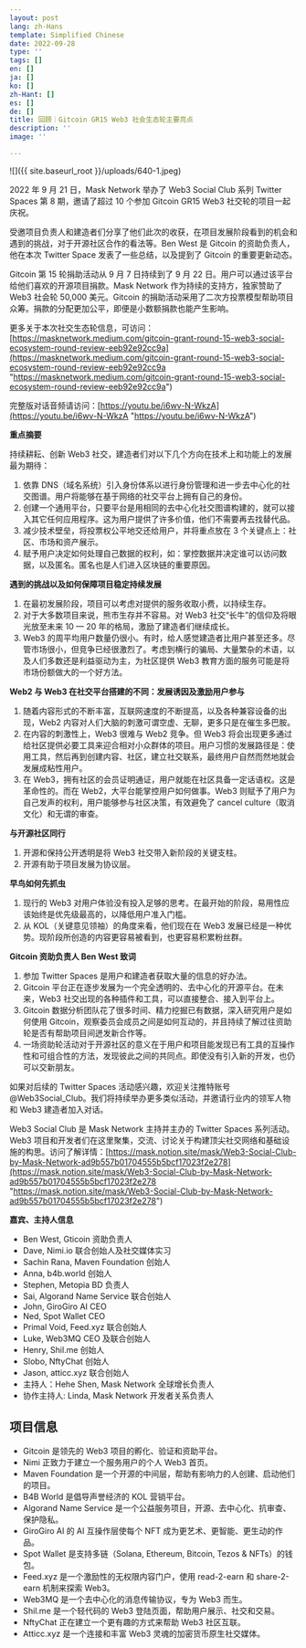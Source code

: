 ```yaml
---
layout: post
lang: zh-Hans
template: Simplified Chinese
date: 2022-09-28
type: ''
tags: []
en: []
ja: []
ko: []
zh-Hant: []
es: []
de: []
title: 回顾｜Gitcoin GR15 Web3 社会生态轮主要亮点
description: ''
image: ''

---
```

![]({{ site.baseurl_root }}/uploads/640-1.jpeg)

2022 年 9 月 21 日，Mask Network 举办了 Web3 Social Club 系列 Twitter Spaces 第 8 期，邀请了超过 10 个参加 Gitcoin GR15 Web3 社交轮的项目一起庆祝。

受邀项目负责人和建造者们分享了他们此次的收获，在项目发展阶段看到的机会和遇到的挑战，对于开源社区合作的看法等。Ben West 是 Gitcoin 的资助负责人，他在本次 Twitter Space 发表了一些总结，以及提到了 Gitcoin 的重要更新动态。

Gitcoin 第 15 轮捐助活动从 9 月 7 日持续到了 9 月 22 日。用户可以通过该平台给他们喜欢的开源项目捐款。Mask Network 作为持续的支持方，独家赞助了 Web3 社会轮 50,000 美元。Gitcoin 的捐助活动采用了二次方投票模型帮助项目众筹。捐款的分配更加公平，即便是小数额捐款也能产生影响。

更多关于本次社交生态轮信息，可访问：[https://masknetwork.medium.com/gitcoin-grant-round-15-web3-social-ecosystem-round-review-eeb92e92cc9a](https://masknetwork.medium.com/gitcoin-grant-round-15-web3-social-ecosystem-round-review-eeb92e92cc9a "https://masknetwork.medium.com/gitcoin-grant-round-15-web3-social-ecosystem-round-review-eeb92e92cc9a")

完整版对话音频请访问：[https://youtu.be/i6wv-N-WkzA](https://youtu.be/i6wv-N-WkzA "https://youtu.be/i6wv-N-WkzA")

**重点摘要**

持续耕耘、创新 Web3 社交，建造者们对以下几个方向在技术上和功能上的发展最为期待：

1. 依靠 DNS（域名系统）引入身份体系以进行身份管理和进一步去中心化的社交图谱。用户将能够在基于网络的社交平台上拥有自己的身份。
2. 创建一个通用平台，只要平台是用相同的去中心化社交图谱构建的，就可以接入其它任何应用程序。这为用户提供了许多价值，他们不需要再去找替代品。
3. 减少技术壁垒，将投票权公平地交还给用户，并将重点放在 3 个关键点上：社区、市场和资产展示。
4. 赋予用户决定如何处理自己数据的权利，如：掌控数据并决定谁可以访问数据，以及匿名。匿名也是人们进入区块链的重要原因。

**遇到的挑战以及如何保障项目稳定持续发展**

1. 在最初发展阶段，项目可以考虑对提供的服务收取小费，以持续生存。
2. 对于大多数项目来说，熊市生存并不容易。对 Web3 社交“长牛”的信仰及将眼光放至未来 10 — 20 年的格局，激励了建造者们继续成长。
3. Web3 的周平均用户数量仍很小。有时，给人感觉建造者比用户甚至还多。尽管市场很小，但竞争已经很激烈了。考虑到横行的骗局、大量繁杂的术语，以及人们多数还是利益驱动为主，为社区提供 Web3 教育方面的服务可能是将市场份额做大的一个好方法。

**Web2 与 Web3 在社交平台搭建的不同：发展诱因及激励用户参与**

1. 随着内容形式的不断丰富，互联网速度的不断提高，以及各种兼容设备的出现，Web2 内容对人们大脑的刺激可谓空虚、无聊，更多只是在催生多巴胺。
2. 在内容的刺激性上，Web3 很难与 Web2 竞争。但 Web3 将会出现更多通过给社区提供必要工具来迎合相对小众群体的项目。用户习惯的发展路径是：使用工具，然后再到创建内容、社区，建立社交联系，最终用户自然而然地就会发展成粘性用户。
3. 在 Web3，拥有社区的会员证明通证，用户就能在社区具备一定话语权。这是革命性的。而在 Web2，大平台能掌控用户如何做事。Web3 则赋予了用户为自己发声的权利，用户能够参与社区决策，有效避免了 cancel culture（取消文化）和无谓的审查。

**与开源社区同行**

1. 开源和保持公开透明是将 Web3 社交带入新阶段的关键支柱。
2. 开源有助于项目发展为协议层。

**早鸟如何先抓虫**

1. 现行的 Web3 对用户体验没有投入足够的思考。在最开始的阶段，易用性应该始终是优先级最高的，以降低用户准入门槛。
2. 从 KOL（关键意见领袖）的角度来看，他们现在在 Web3 发展已经是一种优势。现阶段所创造的内容更容易被看到，也更容易积累粉丝群。

**Gitcoin 资助负责人 Ben West 致词**

1. 参加 Twitter Spaces 是用户和建造者获取大量的信息的好办法。
2. Gitcoin 平台正在逐步发展为一个完全透明的、去中心化的开源平台。在未来，Web3 社交出现的各种插件和工具，可以直接整合、接入到平台上。
3. Gitcoin 数据分析团队花了很多时间、精力挖掘已有数据，深入研究用户是如何使用 Gitcoin，观察委员会成员之间是如何互动的，并且持续了解过往资助轮是否有帮助项目间迸发新合作等。
4. 一场资助轮活动对于开源社区的意义在于用户和项目能发现已有工具的互操作性和可组合性的方法，发现彼此之间的共同点。即使没有引入新的开发，也仍可以交新朋友。

如果对后续的 Twitter Spaces 活动感兴趣，欢迎关注推特账号 @Web3Social_Club。我们将持续举办更多类似活动，并邀请行业内的领军人物和 Web3 建造者加入对话。

Web3 Social Club 是 Mask Network 主持并主办的 Twitter Spaces 系列活动。Web3 项目和开发者们在这里聚集，交流、讨论关于构建顶尖社交网络和基础设施的构思。访问了解详情：[https://mask.notion.site/mask/Web3-Social-Club-by-Mask-Network-ad9b557b01704555b5bcf17023f2e278](https://mask.notion.site/mask/Web3-Social-Club-by-Mask-Network-ad9b557b01704555b5bcf17023f2e278 "https://mask.notion.site/mask/Web3-Social-Club-by-Mask-Network-ad9b557b01704555b5bcf17023f2e278")

**嘉宾、主持人信息**

* Ben West, Gticoin 资助负责人
* Dave, Nimi.io 联合创始人及社交媒体实习
* Sachin Rana, Maven Foundation 创始人
* Anna, b4b.world 创始人
* Stephen, Metopia BD 负责人
* Sai, Algorand Name Service 联合创始人
* John, GiroGiro AI CEO
* Ned, Spot Wallet CEO
* Primal Void, Feed.xyz 联合创始人
* Luke, Web3MQ CEO 及联合创始人
* Henry, Shil.me 创始人
* Slobo, NftyChat 创始人
* Jason, atticc.xyz 联合创始人
* 主持人：Hehe Shen, Mask Network 全球增长负责人
* 协作主持人: Linda, Mask Network 开发者关系负责人

## **项目信息**

* Gitcoin 是领先的 Web3 项目的孵化、验证和资助平台。
* Nimi 正致力于建立一个服务用户的个人 Web3 首页。
* Maven Foundation 是一个开源的中间层，帮助有影响力的人创建、启动他们的项目。
* B4B World 是倡导声誉经济的 KOL 营销平台。
* Algorand Name Service 是一个公益服务项目，开源、去中心化、抗审查、保护隐私。
* GiroGiro AI 的 AI 互操作层使每个 NFT 成为更艺术、更智能、更生动的作品。
* Spot Wallet 是支持多链（Solana, Ethereum, Bitcoin, Tezos & NFTs）的钱包。
* Feed.xyz 是一个激励性的无权限内容门户，使用 read-2-earn 和 share-2-earn 机制来探索 Web3。
* Web3MQ 是一个去中心化的消息传输协议，专为 Web3 而生。
* Shil.me 是一个轻代码的 Web3 登陆页面，帮助用户展示、社交和交易。
* NftyChat 正在建立一个更有趣的方式来帮助 Web3 社区互联。
* Atticc.xyz 是一个连接和丰富 Web3 灵魂的加密货币原生社交媒体。